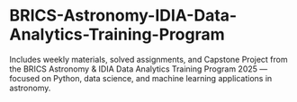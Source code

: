 # BRICS-Astronomy-IDIA-Data-Analytics-Training-Program
Includes weekly materials, solved assignments, and Capstone Project from the BRICS Astronomy &amp; IDIA Data Analytics Training Program 2025 — focused on Python, data science, and machine learning applications in astronomy.
